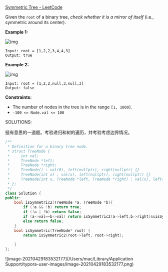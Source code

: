 [Symmetric Tree - LeetCode](https://leetcode.com/problems/symmetric-tree/)

Given the `root` of a binary tree, *check whether it is a mirror of itself* (i.e., symmetric around its center).

 

**Example 1:**

![img](https://assets.leetcode.com/uploads/2021/02/19/symtree1.jpg)

```
Input: root = [1,2,2,3,4,4,3]
Output: true
```

**Example 2:**

![img](https://assets.leetcode.com/uploads/2021/02/19/symtree2.jpg)

```
Input: root = [1,2,2,null,3,null,3]
Output: false
```

 

**Constraints:**

- The number of nodes in the tree is in the range `[1, 1000]`.
- `-100 <= Node.val <= 100`



SOLUTIONS:

挺有意思的一道题。考验递归和树的遍历，并考验考虑边界情况。

```c++
/**
 * Definition for a binary tree node.
 * struct TreeNode {
 *     int val;
 *     TreeNode *left;
 *     TreeNode *right;
 *     TreeNode() : val(0), left(nullptr), right(nullptr) {}
 *     TreeNode(int x) : val(x), left(nullptr), right(nullptr) {}
 *     TreeNode(int x, TreeNode *left, TreeNode *right) : val(x), left(left), right(right) {}
 * };
 */
class Solution {
public:
    bool isSymmetric2(TreeNode *a, TreeNode *b){
        if (!a && !b) return true;
        if (!a | !b) return false;
        if (a->val==b->val) return isSymmetric2(a->left,b->right)&&isSymmetric2(a->right,b->left);
        else return false;
    }
    bool isSymmetric(TreeNode* root) {
        return isSymmetric2(root->left, root->right);
        
    }
};
```

![image-20210429183532177](/Users/mac/Library/Application Support/typora-user-images/image-20210429183532177.png)

